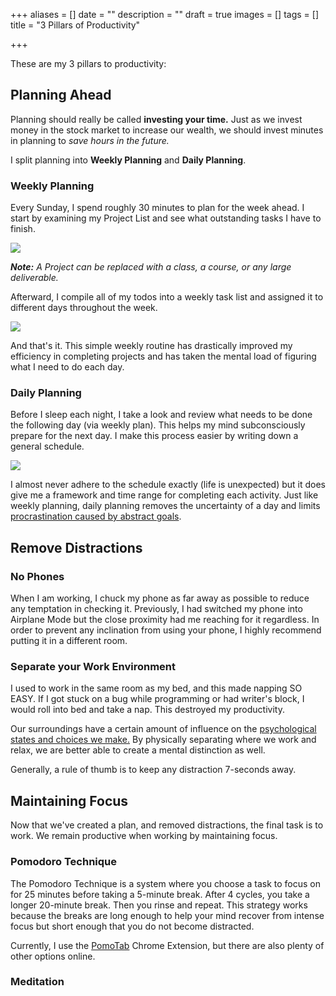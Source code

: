 +++
aliases = []
date = ""
description = ""
draft = true
images = []
tags = []
title = "3 Pillars of Productivity"

+++

These are my 3 pillars to productivity:

## Planning Ahead

Planning should really be called **investing your time.** Just as we invest money in the stock market to increase our wealth, we should invest minutes in planning to _save hours in the future._

I split planning into **Weekly Planning** and **Daily Planning**.

### Weekly Planning

Every Sunday, I spend roughly 30 minutes to plan for the week ahead. I start by examining my Project List and see what outstanding tasks I have to finish.

![](https://firebasestorage.googleapis.com/v0/b/firescript-577a2.appspot.com/o/imgs%2Fapp%2Fandyjgao%2FGr23n_h1sA.png?alt=media&token=c5eae831-bdb9-4d48-8946-6c23d6b7aecb)

**_Note:_** _A Project can be replaced with a class, a course, or any large deliverable._

Afterward, I compile all of my todos into a weekly task list and assigned it to different days throughout the week.

![](https://firebasestorage.googleapis.com/v0/b/firescript-577a2.appspot.com/o/imgs%2Fapp%2Fandyjgao%2FzVa8Q9JqV6.png?alt=media&token=4d9f5db6-8865-4740-86f9-330c383b12f2)

And that's it. This simple weekly routine has drastically improved my efficiency in completing projects and has taken the mental load of figuring what I need to do each day.

### Daily Planning

Before I sleep each night, I take a look and review what needs to be done the following day (via weekly plan). This helps my mind subconsciously prepare for the next day. I make this process easier by writing down a general schedule.

![](https://firebasestorage.googleapis.com/v0/b/firescript-577a2.appspot.com/o/imgs%2Fapp%2Fandyjgao%2FQ3mr0I3xO2.png?alt=media&token=265cb471-e11b-4980-80f7-144a6c809079)

I almost never adhere to the schedule exactly (life is unexpected) but it does give me a framework and time range for completing each activity. Just like weekly planning, daily planning removes the uncertainty of a day and limits [procrastination caused by abstract goals](https://www.spring.org.uk/2009/01/how-to-avoid-procrastination-think.php).

## Remove Distractions

### No Phones

When I am working, I chuck my phone as far away as possible to reduce any temptation in checking it. Previously, I had switched my phone into Airplane Mode but the close proximity had me reaching for it regardless. In order to prevent any inclination from using your phone, I highly recommend putting it in a different room.

### Separate your Work Environment

I used to work in the same room as my bed, and this made napping SO EASY. If I got stuck on a bug while programming or had writer's block, I would roll into bed and take a nap. This destroyed my productivity.

Our surroundings have a certain amount of influence on the [psychological states and choices we make.](http://healthysleep.med.harvard.edu/healthy/getting/overcoming/tips) By physically separating where we work and relax, we are better able to create a mental distinction as well.

Generally, a rule of thumb is to keep any distraction 7-seconds away.

## Maintaining Focus

Now that we've created a plan, and removed distractions, the final task is to work. We remain productive when working by maintaining focus.

### Pomodoro Technique

The Pomodoro Technique is a system where you choose a task to focus on for 25 minutes before taking a 5-minute break. After 4 cycles, you take a longer 20-minute break. Then you rinse and repeat. This strategy works because the breaks are long enough to help your mind recover from intense focus but short enough that you do not become distracted.

Currently, I use the [PomoTab](https://www.andyjgao.com/projects/pomotab/) Chrome Extension, but there are also plenty of other options online.

### Meditation